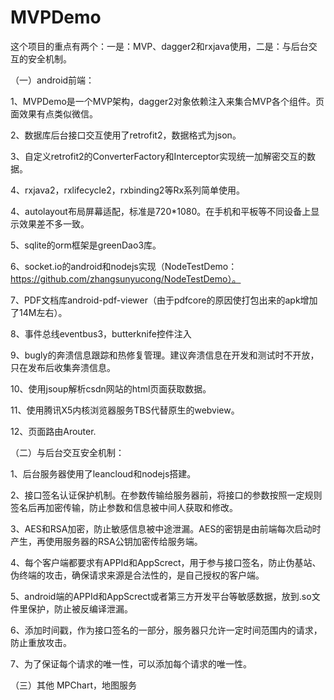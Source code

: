 # MVPDemo

这个项目的重点有两个：一是：MVP、dagger2和rxjava使用，二是：与后台交互的安全机制。

（一）android前端：

1、MVPDemo是一个MVP架构，dagger2对象依赖注入来集合MVP各个组件。页面效果有点类似微信。

2、数据库后台接口交互使用了retrofit2，数据格式为json。

3、自定义retrofit2的ConverterFactory和Interceptor实现统一加解密交互的数据。

4、rxjava2，rxlifecycle2，rxbinding2等Rx系列简单使用。

4、autolayout布局屏幕适配，标准是720*1080。在手机和平板等不同设备上显示效果差不多一致。

5、sqlite的orm框架是greenDao3库。

6、socket.io的android和nodejs实现（NodeTestDemo：https://github.com/zhangsunyucong/NodeTestDemo）。

7、PDF文档库android-pdf-viewer（由于pdfcore的原因使打包出来的apk增加了14M左右）。

8、事件总线eventbus3，butterknife控件注入

9、bugly的奔溃信息跟踪和热修复管理。建议奔溃信息在开发和测试时不开放，只在发布后收集奔溃信息。

10、使用jsoup解析csdn网站的html页面获取数据。

11、使用腾讯X5内核浏览器服务TBS代替原生的webview。

12、页面路由Arouter.


（二）与后台交互安全机制：

1、后台服务器使用了leancloud和nodejs搭建。

2、接口签名认证保护机制。在参数传输给服务器前，将接口的参数按照一定规则签名后再加密传输，防止参数和信息被中间人获取和修改。

3、AES和RSA加密，防止敏感信息被中途泄漏。AES的密钥是由前端每次启动时产生，再使用服务器的RSA公钥加密传给服务端。

4、每个客户端都要求有APPId和AppScrect，用于参与接口签名，防止伪基站、伪终端的攻击，确保请求来源是合法性的，是自己授权的客户端。

5、android端的APPId和AppScrect或者第三方开发平台等敏感数据，放到.so文件里保护，防止被反编译泄漏。

6、添加时间戳，作为接口签名的一部分，服务器只允许一定时间范围内的请求，防止重放攻击。

7、为了保证每个请求的唯一性，可以添加每个请求的唯一性。

（三）其他
MPChart，地图服务

